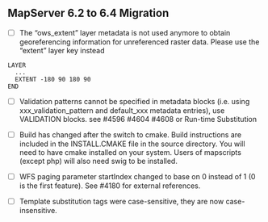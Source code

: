 ## MapServer 6.2 to 6.4 Migration

- [ ] The “ows_extent” layer metadata is not used anymore to obtain georeferencing information for unreferenced raster data. Please use the “extent” layer key instead
```
LAYER
  ...
  EXTENT -180 90 180 90
END
```
- [ ] Validation patterns cannot be specified in metadata blocks (i.e. using xxx_validation_pattern and default_xxx metadata entries), use VALIDATION blocks. see #4596 #4604 #4608 or Run-time Substitution

- [ ] Build has changed after the switch to cmake. Build instructions are included in the INSTALL.CMAKE file in the source directory. You will need to have cmake installed on your system. Users of mapscripts (except php) will also need swig to be installed.

- [ ] WFS paging parameter startIndex changed to base on 0 instead of 1 (0 is the first feature). See #4180 for external references.

- [ ] Template substitution tags were case-sensitive, they are now case-insensitive.

